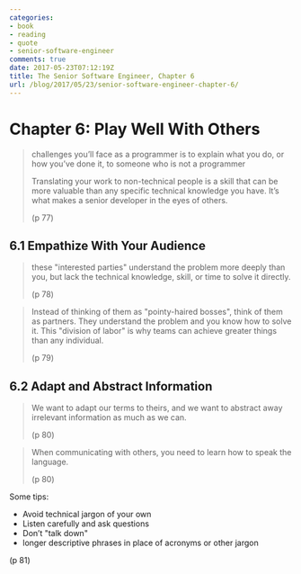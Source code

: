 ```yaml
---
categories:
- book
- reading
- quote
- senior-software-engineer
comments: true
date: 2017-05-23T07:12:19Z
title: The Senior Software Engineer, Chapter 6
url: /blog/2017/05/23/senior-software-engineer-chapter-6/
---
```


# Chapter 6: Play Well With Others

> challenges you’ll face as a programmer is to explain what you do,
> or how you’ve done it, to someone who is not a programmer
> 
> Translating your work to non-technical people is a skill that 
> can be more valuable than any specific technical knowledge you have.
> It’s what makes a senior developer in the eyes of others.
>
> (p 77)

## 6.1 Empathize With Your Audience

> these "interested parties" understand the problem more deeply than
> you, but lack the technical knowledge, skill, or time to solve it directly.
>
> (p 78)

> Instead of thinking of them as "pointy-haired bosses", think of 
> them as partners. They understand the problem and you know how 
> to solve it. This "division of labor" is why teams can achieve 
> greater things than any individual.
>
> (p 79)

## 6.2 Adapt and Abstract Information

> We want to adapt our terms to theirs, and we want to abstract 
> away irrelevant information as much as we can.
>
> (p 80)

> When communicating with others, you need to learn how to speak
> the language.
> 
> (p 80)

Some tips:

  * Avoid technical jargon of your own
  * Listen carefully and ask questions
  * Don’t "talk down"
  * longer descriptive phrases in place of acronyms or other jargon

(p 81)

